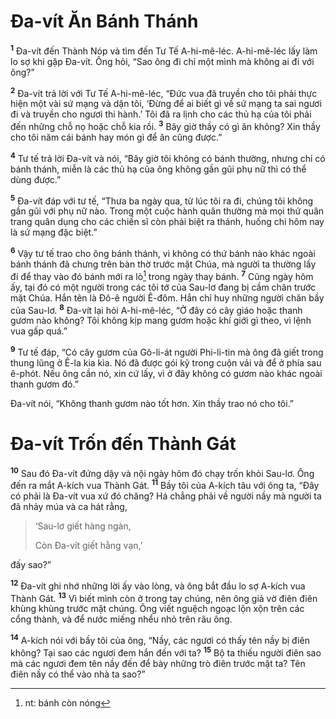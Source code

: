 # Ða-vít Ăn Bánh Thánh
<sup><b>1</b></sup> Ða-vít đến Thành Nóp và tìm đến Tư Tế A-hi-mê-léc. A-hi-mê-léc lấy làm lo sợ khi gặp Ða-vít. Ông hỏi, “Sao ông đi chỉ một mình mà không ai đi với ông?”

<sup><b>2</b></sup> Ða-vít trả lời với Tư Tế A-hi-mê-léc, “Ðức vua đã truyền cho tôi phải thực hiện một vài sứ mạng và dặn tôi, ‘Ðừng để ai biết gì về sứ mạng ta sai ngươi đi và truyền cho ngươi thi hành.’ Tôi đã ra lịnh cho các thủ hạ của tôi phải đến những chỗ nọ hoặc chỗ kia rồi. <sup><b>3</b></sup> Bây giờ thầy có gì ăn không? Xin thầy cho tôi năm cái bánh hay món gì để ăn cũng được.”

<sup><b>4</b></sup> Tư tế trả lời Ða-vít và nói, “Bây giờ tôi không có bánh thường, nhưng chỉ có bánh thánh, miễn là các thủ hạ của ông không gần gũi phụ nữ thì có thể dùng được.”

<sup><b>5</b></sup> Ða-vít đáp với tư tế, “Thưa ba ngày qua, từ lúc tôi ra đi, chúng tôi không gần gũi với phụ nữ nào. Trong một cuộc hành quân thường mà mọi thứ quân trang quân dụng cho các chiến sĩ còn phải biệt ra thánh, huống chi hôm nay là sứ mạng đặc biệt.”

<sup><b>6</b></sup> Vậy tư tế trao cho ông bánh thánh, vì không có thứ bánh nào khác ngoài bánh thánh đã chưng trên bàn thờ trước mặt Chúa, mà người ta thường lấy đi để thay vào đó bánh mới ra lò[^1-f831ad9e-2861-4081-96fd-02991f603a0f] trong ngày thay bánh. <sup><b>7</b></sup> Cũng ngày hôm ấy, tại đó có một người trong các tôi tớ của Sau-lơ đang bị cầm chân trước mặt Chúa. Hắn tên là Ðô-ê người Ê-đôm. Hắn chỉ huy những người chăn bầy của Sau-lơ. <sup><b>8</b></sup> Ða-vít lại hỏi A-hi-mê-léc, “Ở đây có cây giáo hoặc thanh gươm nào không? Tôi không kịp mang gươm hoặc khí giới gì theo, vì lệnh vua gấp quá.”

<sup><b>9</b></sup> Tư tế đáp, “Có cây gươm của Gô-li-át người Phi-li-tin mà ông đã giết trong thung lũng ở Ê-la kia kìa. Nó đã được gói kỹ trong cuộn vải và để ở phía sau ê-phót. Nếu ông cần nó, xin cứ lấy, vì ở đây không có gươm nào khác ngoài thanh gươm đó.”

Ða-vít nói, “Không thanh gươm nào tốt hơn. Xin thầy trao nó cho tôi.”


# Ða-vít Trốn đến Thành Gát
<sup><b>10</b></sup> Sau đó Ða-vít đứng dậy và nội ngày hôm đó chạy trốn khỏi Sau-lơ. Ông đến ra mắt A-kích vua Thành Gát. <sup><b>11</b></sup> Bầy tôi của A-kích tâu với ông ta, “Ðây có phải là Ða-vít vua xứ đó chăng? Há chẳng phải về người nầy mà người ta đã nhảy múa và ca hát rằng,


> ‘Sau-lơ giết hàng ngàn,
> 
> Còn Ða-vít giết hằng vạn,’
>

đấy sao?”

<sup><b>12</b></sup> Ða-vít ghi nhớ những lời ấy vào lòng, và ông bắt đầu lo sợ A-kích vua Thành Gát. <sup><b>13</b></sup> Vì biết mình còn ở trong tay chúng, nên ông giả vờ điên điên khùng khùng trước mặt chúng. Ông viết nguệch ngoạc lộn xộn trên các cổng thành, và để nước miếng nhểu nhỏ trên râu ông.

<sup><b>14</b></sup> A-kích nói với bầy tôi của ông, “Nầy, các ngươi có thấy tên nầy bị điên không? Tại sao các ngươi đem hắn đến với ta? <sup><b>15</b></sup> Bộ ta thiếu người điên sao mà các ngươi đem tên nầy đến để bày những trò điên trước mặt ta? Tên điên nầy có thể vào nhà ta sao?”

[^1-f831ad9e-2861-4081-96fd-02991f603a0f]: nt: bánh còn nóng